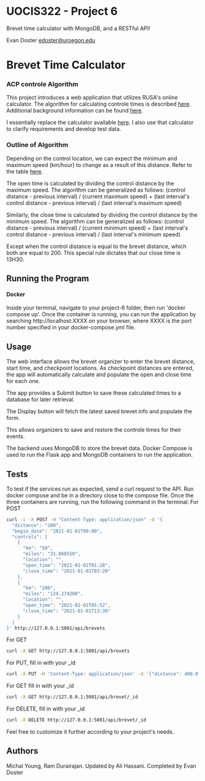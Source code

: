 # UOCIS322 - Project 6
Brevet time calculator with MongoDB, and a RESTful API!

Evan Doster
edoster@uroegon.edu

# Brevet Time Calculator

### ACP controle Algorithm

This project introduces a web application that utilizes RUSA's online calculator. The algorithm for calculating controle times is described [here](https://rusa.org/pages/acp-brevet-control-times-calculator). Additional background information can be found [here](https://rusa.org/pages/rulesForRiders).

I essentially replace the calculator available [here](https://rusa.org/octime_acp.html). I also use that calculator to clarify requirements and develop test data.

### Outline of Algorithm

Depending on the control location, we can expect the minimum and maximum speed (km/hour) to change as a result of this distance. Refer to the table [here](https://rusa.org/pages/acp-brevet-control-times-calculator).

The open time is calculated by dividing the control distance by the maximum speed. The algorithm can be generalized as follows:
(control distance - previous interval) / (current maximum speed) + (last interval's control distance - previous interval) / (last interval's maximum speed)

Similarly, the close time is calculated by dividing the control distance by the minimum speed. The algorithm can be generalized as follows:
(control distance - previous interval) / (current minimum speed) + (last interval's control distance - previous interval) / (last interval's minimum speed)

Except when the control distance is equal to the brevet distance, which both are equal to 200. This special rule dictates that our close time is 13H30.

## Running the Program

#### Docker

Inside your terminal, navigate to your project-6 folder, then run 'docker compose up'. Once the container is running, you can run the application by searching http://localhost:XXXX on your browser, where XXXX is the port number specified in your docker-compose.yml file.

## Usage

The web interface allows the brevet organizer to enter the brevet distance, start time, and checkpoint locations. As checkpoint distances are entered, the app will automatically calculate and populate the open and close time for each one.

The app provides a Submit button to save these calculated times to a database for later retrieval.

The Display button will fetch the latest saved brevet info and populate the form.

This allows organizers to save and restore the controle times for their events.

The backend uses MongoDB to store the brevet data. Docker Compose is used to run the Flask app and MongoDB containers to run the application.

## Tests

To test if the services run as expected, send a curl request to the API. Run docker compose and be in a directory close to the compose file. Once the three containers are running, run the following command in the terminal:
For POST
```bash
curl -i -X POST -H "Content-Type: application/json" -d '{
  "distance": "200",
  "begin_date": "2021-01-01T00:00",
  "controls": [
    {
      "km": "50",
      "miles": "31.068550",
      "location": "",
      "open_time": "2021-01-01T01:28",   
      "close_time": "2021-01-01T03:20"
    },
    {
      "km": "200",
      "miles": "124.274200",
      "location": "",
      "open_time": "2021-01-01T05:52",   
      "close_time": "2021-01-01T13:30"
    }
  ]
}' http://127.0.0.1:5001/api/brevets
```
For GET 
```bash
curl -X GET http://127.0.0.1:5001/api/brevets
```

For PUT, fill in with your _id
```bash
curl -X PUT -H 'Content-Type: application/json' -d '{"distance": 400.0, "begin_date": "2021-01-01T00:00", "controls": [{"km": 50.0, "miles": 31.06855, "location": "", "open_time": "2021-01-01T01:28", "close_time": "2021-01-01T03:20"}, {"km": 200.0, "miles": 124.2742, "location": "", "open_time": "2021-01-01T05:52", "close_time": "2021-01-01T13:30"}]}' http://127.0.0.1:5001/api/brevet/_id_
```

For GET fill in with your _id
```bash
curl -X GET http://127.0.0.1:5001/api/brevet/_id
```

For DELETE, fill in with your _id
```bash
curl -X DELETE http://127.0.0.1:5001/api/brevet/_id
```
Feel free to customize it further according to your project's needs.

## Authors
Michal Young, Ram Durairajan. Updated by Ali Hassani. Completed by Evan Doster
